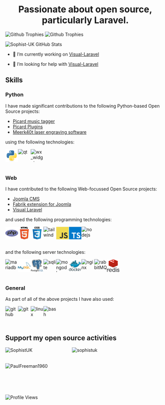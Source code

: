 <h1 align="center">Passionate about open source, particularly Laravel.</h1>

![Github Trophies](https://github-profile-trophy.vercel.app/?username=sophist-uk&title=-Followers&rank=-B,-C)
<img alt="Github Trophies" src="https://github-readme-stats.vercel.app/api?username=sophist-uk&show_icons=true&count_private=true" />

<p><picture>
  <source media="(prefers-color-scheme: light)" srcset="https://github-readme-stats.vercel.app/api?username=Sophist-UK&show_icons=true&show=reviews,discussions_started,discussions_answered">
  <source media="(prefers-color-scheme: dark), (prefers-color-scheme: no-preference)" srcset="https://github-readme-stats.vercel.app/api?username=Sophist-UK&show_icons=true&show=reviews,discussions_started,discussions_answered&theme=github_dark">
  <img alt="Sophist-UK GitHub Stats" src="https://github-readme-stats.vercel.app/api?username=Sophist-UK&show_icons=true&show=reviews,discussions_started,discussions_answered">
</picture></p>
<!--<p><picture>
  <source media="(prefers-color-scheme: light)" srcset="https://github-readme-stats.vercel.app/api/top-langs/?username=Sophist-UK&layout=compact&card_width=445">
  <source media="(prefers-color-scheme: dark), (prefers-color-scheme: no-preference)" srcset="https://github-readme-stats.vercel.app/api/top-langs/?username=Sophist-UK&layout=compact&card_width=445&theme=github_dark">
  <img alt="Top Langs" src="https://github-readme-stats.vercel.app/api/top-langs/?username=Sophist-UK&layout=compact&card_width=445">
</picture></p> -->

* 🔭 I’m currently working on [Visual-Laravel](http://github.com/tranzakt/visual-laravel)

* 🤝 I’m looking for help with [Visual-Laravel](http://github.com/tranzakt/visual-laravel)

## Skills
### Python

I have made significant contributions to the following Python-based Open Source projects:

* [Picard music tagger](https://picard.musicbrainz.org)
* [Picard Plugins]()
* [Meerk40t laser engraving software](https://github.com/meerk40t/meerk40t/)

using the following technologies:

<img title="Python" alt="python" align="left" width="40" height="40" src="https://raw.githubusercontent.com/devicons/devicon/master/icons/python/python-original.svg"/>
<img title="Qt" alt="qt" align="left" width="40" height="40" src="https://upload.wikimedia.org/wikipedia/commons/0/0b/Qt_logo_2016.svg"/>
<img title="wxWidgets" alt="wx_widgets" align="left" width="40" height="40" src="https://upload.wikimedia.org/wikipedia/commons/b/bb/WxWidgets.svg"/> </a> </p>
<br style="clear:both"/><br/>

### Web
I have contributed to the following Web-focussed Open Source projects:

* [Joomla CMS]()
* [Fabrik extension for Joomla]()
* [Visual Laravel](https://github.com/Tranzakt/Visual-Laravel/)

and used the following programming technologies:

<img title="PHP" alt="php" align="left" width="40" height="40" src="https://raw.githubusercontent.com/devicons/devicon/master/icons/php/php-original.svg"/>
<img title="HTML" alt="html" align="left" width="40" height="40" src="https://raw.githubusercontent.com/devicons/devicon/master/icons/html5/html5-original-wordmark.svg"/>
<img title="CSS" alt="css" align="left" width="40" height="40" src="https://raw.githubusercontent.com/devicons/devicon/master/icons/css3/css3-original-wordmark.svg"/>
<img title="TailwindCSS" alt="tailwind" align="left" width="40" height="40" src="https://www.vectorlogo.zone/logos/tailwindcss/tailwindcss-icon.svg"/>
<img title="Javascript" alt="javascript" align="left" width="40" height="40" src="https://raw.githubusercontent.com/devicons/devicon/master/icons/javascript/javascript-original.svg"/>
<img title="Typescript" alt="typescript" align="left" width="40" height="40" src="https://raw.githubusercontent.com/devicons/devicon/master/icons/typescript/typescript-original.svg"/>
<img title="Nodejs" alt="nodejs" align="left" width="40px" height="40" src="https://raw.githubusercontent.com/rahulbanerjee26/githubAboutMeGenerator/main/icons/nodejs.svg"/>
<br style="clear:both"/><br/>

and the following server technologies:

<img title="MariaDB" alt="mariadb" align="left" width="40" height="40" src="https://www.vectorlogo.zone/logos/mariadb/mariadb-icon.svg"/>
<img title="MySQL" alt="mysql" align="left" width="40" height="40" src="https://raw.githubusercontent.com/devicons/devicon/master/icons/mysql/mysql-original-wordmark.svg"/>
<img title="Postgresql" alt="postgresql" align="left" width="40" height="40" src="https://raw.githubusercontent.com/devicons/devicon/master/icons/postgresql/postgresql-original-wordmark.svg"/>
<img title="SQLite" alt="sqlite" align="left" width="40" height="40" src="https://www.vectorlogo.zone/logos/sqlite/sqlite-icon.svg"/>
<img title="MongoDB" alt="mongodb" align="left" width="40px" height="40" src="https://raw.githubusercontent.com/rahulbanerjee26/githubAboutMeGenerator/main/icons/mongodb.svg"/>
<img title="Docker" alt="docker" align="left" width="40" height="40" src="https://raw.githubusercontent.com/devicons/devicon/master/icons/docker/docker-original-wordmark.svg"/>
<img title="Nginx" alt="nginx" align="left" width="40px" height="40" src="https://raw.githubusercontent.com/rahulbanerjee26/githubAboutMeGenerator/main/icons/nginx.svg"/>
<img title="rabbitMQ" alt="rabbitMQ" align="left" width="40" height="40" src="https://www.vectorlogo.zone/logos/rabbitmq/rabbitmq-icon.svg"/>
<img title="Redis" alt="redis" align="left" width="40" height="40" src="https://raw.githubusercontent.com/devicons/devicon/master/icons/redis/redis-original-wordmark.svg"/>
<br style="clear:both"/><br/>

### General

As part of all of the above projects I have also used:  

<img title="GitHub" alt="github" align="left" width="40px" height="40" src="https://raw.githubusercontent.com/rahulbanerjee26/githubAboutMeGenerator/main/icons/github.svg"/>
<img title="Git" alt="git" align="left" width="40px" height="40" src="https://raw.githubusercontent.com/rahulbanerjee26/githubAboutMeGenerator/main/icons/git.svg"/>
<img title="Linux" alt="linux" align="left" width="40px" height="40" src="https://raw.githubusercontent.com/rahulbanerjee26/githubAboutMeGenerator/main/icons/linux.svg"/>
<img title="Bash" alt="bash" align="left" width="40" height="40" src="https://www.vectorlogo.zone/logos/gnu_bash/gnu_bash-icon.svg"/>
<br style="clear:both"/><br/>

## Support my open source activities

<a href="https://www.buymeacoffee.com/SophistUK"><img align="left" src="https://cdn.buymeacoffee.com/buttons/v2/default-yellow.png" height="50" width="210" alt="SophistUK" /></a>
<a href="https://ko-fi.com/sophistuk"> <img align="left" src="https://cdn.ko-fi.com/cdn/kofi3.png?v=3" height="50" width="210" alt="sophistuk" /></a>
<a href="https://paypal.me/PaulFreeman1960"> <img align="left" src="https://ionicabizau.github.io/badges/paypal.svg" height="50" width="210" alt="PaulFreeman1960" /></a>
<br style="clear:both"/><br/><br/>

![Profile Views](https://komarev.com/ghpvc/?username=sophist-uk&label=Profile%20views&color=0e75b6&style=flat)
